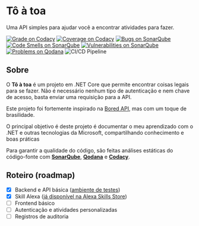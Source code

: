 # Tô à toa

Uma API simples para ajudar você a encontrar atividades para fazer.

[![Grade on Codacy](https://app.codacy.com/project/badge/Grade/c424cadf971c449e98c091530d722f84)](https://app.codacy.com/gh/obrennomartins/toatoa/dashboard?utm_source=gh&utm_medium=referral&utm_content=&utm_campaign=Badge_grade)
[![Coverage on Codacy](https://app.codacy.com/project/badge/Coverage/c424cadf971c449e98c091530d722f84)](https://app.codacy.com/gh/obrennomartins/toatoa/dashboard?utm_source=gh&utm_medium=referral&utm_content=&utm_campaign=Badge_coverage)
[![Bugs on SonarQube](https://sonarcloud.io/api/project_badges/measure?project=obrennomartins_toatoa&metric=bugs)](https://sonarcloud.io/summary/new_code?id=obrennomartins_toatoa)
[![Code Smells on SonarQube](https://sonarcloud.io/api/project_badges/measure?project=obrennomartins_toatoa&metric=code_smells)](https://sonarcloud.io/summary/new_code?id=obrennomartins_toatoa)
[![Vulnerabilities on SonarQube](https://sonarcloud.io/api/project_badges/measure?project=obrennomartins_toatoa&metric=vulnerabilities)](https://sonarcloud.io/summary/new_code?id=obrennomartins_toatoa)
[![Problems on Qodana](https://img.shields.io/badge/dynamic/json?url=https%3A%2F%2Fapi.qodana.cloud%2Fv1%2Fprojects%2FzqOdN%2Ftimeline%3Foffset%3D0%26limit%3D1%26branch%3Dmaster%26states%3DPROCESSED%2CPINNED&query=items%5B0%5D.problemsCount&logo=https%3A%2F%2Fqodana.cloud%2Ffavicon.ico&label=problems&color=red&link=https%3A%2F%2Fqodana.cloud%2Fprojects%2FzqOdN)](https://qodana.cloud/projects/zqOdN)
![CI/CD Pipeline](https://github.com/obrennomartins/toatoa/actions/workflows/pipeline.yml/badge.svg)

## Sobre

O **Tô à toa** é um projeto em .NET Core que permite encontrar coisas legais 
para se fazer. Não é necessário nenhum tipo de autenticação e nem chave de 
acesso, basta enviar uma requisição para a API. 

Este projeto foi fortemente inspirado na 
[Bored API](https://www.boredapi.com), mas com um toque de brasilidade. 

O principal objetivo é deste projeto é documentar o meu aprendizado com o .NET e outras 
tecnologias da Microsoft, compartilhando conhecimento e boas práticas

Para garantir a qualidade do código, são feitas análises estáticas do código-fonte com **[SonarQube](https://sonarcloud.io/project/overview?id=obrennomartins_toatoa)**, **[Qodana](https://qodana.cloud/projects/zqOdN)** e **[Codacy](https://app.codacy.com/gh/obrennomartins/toatoa/)**.

## Roteiro (roadmap)

- [x] Backend e API básica ([ambiente de testes](http://eita.vix.br/toatoa/api/v1/atividades/aleatoria))
- [x] Skill Alexa ([já disponível na Alexa Skills Store](https://www.amazon.com.br/dp/B0DM2GPXZH/))
- [ ] Frontend básico
- [ ] Autenticação e atividades personalizadas
- [ ] Registros de auditoria
